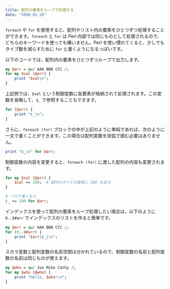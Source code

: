 ```yaml
---
title: 配列の要素をループで処理する
date: "2008-02-28"
---
```


`foreach` や `for` を使用すると、配列やリスト内の要素をひとつずつ処理することができます。`foreach` と `for` は Perl 内部では同じものとして処理されるので、どちらのキーワードを使っても構いません。Perl を使い慣れてくると、少しでもタイプ数を減らすために `for` と書くようになるっぽいです。

以下のコードでは、配列内の要素をひとつずつループで出力します。

```perl
my @arr = qw/ AAA BBB CCC /;
for my $val (@arr) {
    print "$val\n";
}
```

上記例では、`$val` という制御変数に各要素が格納されて処理されます。この変数を省略して、`$_` で参照することもできます。

```perl
for (@arr) {
    print "$_\n";
}
```

さらに、`foreach (for)` ブロックの中が上記のように単純であれば、次のように一文で書くことができます。この場合は配列変数を括弧で囲む必要はありません。

```perl
print "$_\n" for @arr;
```

制御変数の内容を変更すると、`foreach (for)` に渡した配列の内容も変更されます。

```perl
for my $val (@arr) {
    $val += 100;  # 配列のすべての要素に 100 を足す
}

# 一行で書くなら
$_ += 100 for @arr;
```

インデックスを使って配列の要素をループ処理したい場合は、以下のように `0..$#arr` でインデックスのリストを作ると簡単です。

```perl
my @arr = qw/ AAA BBB CCC /;
for (0..$#arr) {
    print "$arr[$_]\n";
}
```

スカラ変数と配列変数の名前空間は分かれているので、制御変数の名前と配列変数の名前は同じものが使えます。

```perl
my @who = qw/ Joe Mike Cathy /;
for my $who (@who) {
    print "Hello, $who!\n";
}
```

